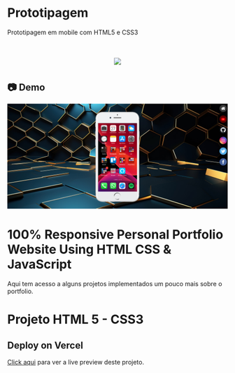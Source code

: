 # Prototipagem
 Prototipagem em mobile com HTML5 e CSS3

<h1 align="center"><img src="https://user-images.githubusercontent.com/53831498/135899352-1463af04-5098-4741-bc8a-78c0877e1f96.png"></h1>

## :camera: Demo

![Imagem](demo.png)

# 100% Responsive Personal Portfolio Website Using HTML CSS & JavaScript
Aqui tem acesso a alguns projetos implementados um pouco mais sobre o portfolio.

# Projeto HTML 5 - CSS3

## Deploy on Vercel

[Click aqui](https://portfolio-fullresponsive.netlify.app/) para ver a live preview deste projeto.
 
